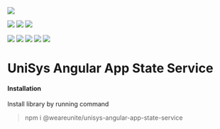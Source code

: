 [![](https://img.shields.io/badge/platform-unisys-orange.svg?style=for-the-badge)](https://unite.sk)

![](https://img.shields.io/npm/v/@weareunite/unisys-angular-app-state-service.svg?style=flat-square&colorB=red)
![](https://img.shields.io/npm/l/@weareunite/unisys-angular-app-state-service.svg?style=flat-square&colorB=red)
![](https://img.shields.io/npm/dt/@weareunite/unisys-angular-app-state-service.svg?style=flat-square&colorB=red)

![](https://img.shields.io/github/tag/weareunite/unisys-angular-app-state-service.svg?style=flat-square&colorB=blue&label=github)
![](https://img.shields.io/github/last-commit/weareunite/unisys-angular-app-state-service.svg?style=flat-square&colorB=blue)
![](https://img.shields.io/github/languages/code-size/weareunite/unisys-angular-app-state-service.svg?style=flat-square&colorB=blue)
![](https://img.shields.io/github/repo-size/weareunite/unisys-angular-app-state-service.svg?style=flat-square&colorB=blue)
![](https://img.shields.io/github/languages/count/weareunite/unisys-angular-app-state-service.svg?style=flat-square&colorB=blue)
# UniSys Angular App State Service
#### Installation
Install library by running command
> npm i @weareunite/unisys-angular-app-state-service

